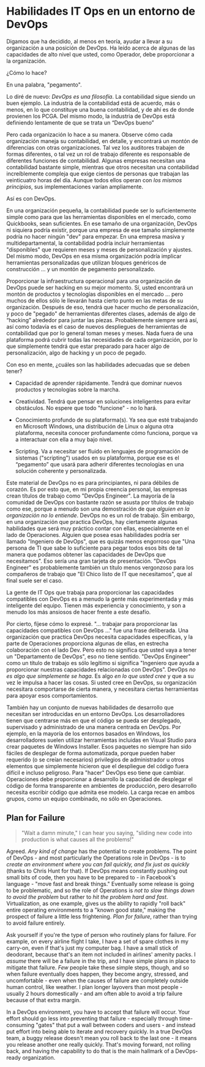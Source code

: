 # Habilidades IT Ops en un entorno de DevOps
Digamos que ha decidido, al menos en teoría, ayudar a llevar a su organización a una posición de DevOps. Ha leído acerca de algunas de las capacidades de alto nivel que usted, como Operador, debe proporcionar a la organización.

¿Cómo lo hace?

En una palabra, "pegamento".

Lo diré de nuevo: _DevOps es una filosofía_. La contabilidad sigue siendo un buen ejemplo. La industria de la contabilidad está de acuerdo, más o menos, en lo que constituye una buena contabilidad, y de ahí es de donde provienen los PCGA. Del mismo modo, la industria de DevOps está definiendo lentamente de que se trata un “DevOps bueno”

Pero cada organización lo hace a su manera. Observe cómo cada organización maneja su contabilidad, en detalle, y encontrará un montón de diferencias con otras organizaciones. Tal vez los auditores trabajen de formas diferentes, o tal vez un rol de trabajo diferente es responsable de diferentes funciones de contabilidad. Algunas empresas necesitan una contabilidad bastante simple, mientras que otros necesitan una contabilidad increíblemente compleja que exige cientos de personas que trabajan las veinticuatro horas del día. Aunque todos ellos operan con _los mismos principios_, sus implementaciones varían ampliamente.

Así es con DevOps.

En una organización pequeña, la contabilidad puede ser lo suficientemente simple como para que las herramientas disponibles en el mercado, como Quickbooks, sean suficientes. En ese tamaño de una organización, DevOps ni siquiera podría existir, porque una empresa de ese tamaño simplemente podría no hacer ningún "dev" para empezar. En una empresa masiva y multidepartamental, la contabilidad podría incluir herramientas "disponibles" que requieren meses y meses de personalización y ajustes. Del mismo modo, DevOps en esa misma organización podría implicar herramientas personalizadas que utilizan bloques genéricos de construcción ... y un montón de pegamento personalizado.

Proporcionar la infraestructura operacional para una organización de DevOps puede ser hacking en su mejor momento. Sí, usted encontrará un montón de productos y tecnologías disponibles en el mercado ... pero muchos de ellos sólo le llevarán hasta cierto punto en las metas de su organización. Después de eso, tendrá que hacer mucho de personalización, y poco de "pegado" de herramientas diferentes clases, además de algo de “hacking” alrededor para juntar las piezas. Probablemente siempre será así, así como todavía es el caso de nuevos despliegues de herramientas de contabilidad que por lo general toman meses y meses. Nada fuera de una plataforma podrá cubrir todas las necesidades de cada organización, por lo que simplemente tendrá que estar preparado para hacer algo de personalización, algo de hacking y un poco de pegado.

Con eso en mente, ¿cuáles son las habilidades adecuadas que se deben tener?

* Capacidad de aprender rápidamente. Tendrá que dominar nuevos productos y tecnologías sobre la marcha.

* Creatividad. Tendrá que pensar en soluciones inteligentes para evitar obstáculos. No espere que todo "funcione" - no lo hará.

* Conocimiento profundo de su plataforma(s). Ya sea que esté trabajando en Microsoft Windows, una distribución de Linux o alguna otra plataforma, necesita conocer profundamente cómo funciona, porque va a interactuar con ella a muy bajo nivel.

* Scripting. Va a necesitar ser fluido en lenguajes de programación de sistemas ("scripting") usados en su plataforma, porque ese es el “pegamento” que usará para adherir diferentes tecnologías en una solución coherente y personalizada.

Este material de DevOps no es para principiantes, ni para débiles de corazón. Es por esto que, en mi propia creencia personal, las empresas crean títulos de trabajo como "DevOps Engineer". La mayoría de la comunidad de DevOps con bastante razón se asusta por títulos de trabajo como ese, porque a menudo son una demostración de que _alguien en la organización no lo entiende_. DevOps no es un rol de trabajo. Sin embargo, en una organización que practica DevOps, hay ciertamente algunas habilidades que será muy práctico contar con ellas, especialmente en el lado de Operaciones. Alguien que posea esas habilidades podría ser llamado "Ingeniero de DevOps", que es quizás menos engorroso que "Una persona de TI que sabe lo suficiente para pegar todos esos bits de tal manera que podamos obtener las capacidades de DevOps que necesitamos". Eso sería una gran tarjeta de presentación. "DevOps Engineer" es probablemente también un título menos vergonzoso para los compañeros de trabajo que "El Chico listo de IT que necesitamos", que al final suele ser el caso.

La gente de IT Ops que trabaja para proporcionar las capacidades compatibles con DevOps es a menudo la gente más experimentada y más inteligente del equipo. Tienen más experiencia y conocimiento, y son a menudo los más ansiosos de hacer frente a este desafío.

Por cierto, fíjese cómo lo expresé. "... trabajar para proporcionar las capacidades compatibles con DevOps ..." fue una frase deliberada. Una organización que practica DevOps necesita capacidades específicas, y la parte de Operaciones proporciona algunas de ellas, en estrecha colaboración con el lado Dev. Pero esto no significa que usted vaya a tener un "Departamento de DevOps", eso no tiene sentido. "DevOps Engineer" como un título de trabajo es sólo legítimo si significa "Ingeniero que ayuda a proporcionar nuestras capacidades relacionadas con DevOps". DevOps _no es algo que  simplemente se haga_. Es algo _en lo que usted cree_ y que a su vez le impulsa a hacer las cosas. Si usted cree en DevOps, su organización necesitara comportarse de cierta manera, y necesitara ciertas herramientas para apoyar esos comportamientos.

También hay un conjunto de nuevas habilidades de desarrollo que necesitan ser introducidas en un entorno DevOps. Los desarrolladores tienen que centrarse más en que el código se pueda ser desplegado, supervisado y administrado de una manera centrada en DevOps. Por ejemplo, en la mayoría de los entornos basados en Windows, los desarrolladores suelen utilizar herramientas incluidas en Visual Studio para crear paquetes de Windows Installer. Esos paquetes no siempre han sido fáciles de desplegar de forma automatizada, porque pueden haber requerido (o se creían necesarios) privilegios de administrador u otros elementos que simplemente hicieron que el despliegue del código fuera difícil e incluso peligroso. Para "hacer" DevOps eso tiene que cambiar. Operaciones debe proporcionar a desarrollo la capacidad de desplegar el código de forma transparente en ambientes de producción, pero desarrollo necesita escribir código que admita ese modelo. La carga recae en ambos grupos, como un equipo combinado, no sólo en Operaciones.

## Plan for Failure

> "Wait a damn minute," I can hear you saying, "sliding new code into production is what causes all the problems!" 

Agreed. _Any kind of change_ has the potential to create problems. The point of DevOps - and most particularly the Operations role in DevOps - is to _create an environment where you can fail quickly, and fix just as quickly_ (thanks to Chris Hunt for that). If DevOps means constantly pushing out small bits of code, then you have to be prepared to - in Facebook's language - "move fast and break things." Eventually some release is going to be problematic, and so the role of Operations is _not to slow things down to avoid the problem_ but rather to _hit the problem hard and fast_. Virtualization, as one example, gives us the ability to rapidly "roll back" entire operating environments to a "known good state," making the prospect of failure a little less frightening. _Plan for failure_, rather than trying to avoid failure entirely.

Ask yourself if you're the type of person who routinely plans for failure. For example, on every airline flight I take, I have a set of spare clothes in my carry-on, even if that's just my computer bag. I have a small stick of deodorant, because that's an item not included in airlines' amenity packs. I _assume_ there will be a failure in the trip, and I have simple plans in place to mitigate that failure. _Few_ people take these simple steps, though, and so when failure eventually does happen, they become angry, stressed, and uncomfortable - even when the causes of failure are completely outside human control, like weather. I plan longer layovers than most people - usually 2 hours domestically - and am often able to avoid a trip failure because of that extra margin.

In a DevOps environment, you have to accept that failure will occur. Your effort should go less into preventing that failure - especially through time-consuming "gates" that put a wall between coders and users - and instead put effort into being able to iterate and recovery quickly. In a true DevOps team, a buggy release doesn't mean you roll back to the last one - it means you release another one really quickly. That's moving forward, not rolling back, and having the capability to do that is the main hallmark of a DevOps-ready organization.



